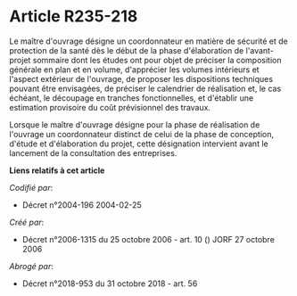 # Article R235-218

Le maître d'ouvrage désigne un coordonnateur en matière de sécurité et de protection de la santé dès le début de la phase
d'élaboration de l'avant-projet sommaire dont les études ont pour objet de préciser la composition générale en plan et en
volume, d'apprécier les volumes intérieurs et l'aspect extérieur de l'ouvrage, de proposer les dispositions techniques
pouvant être envisagées, de préciser le calendrier de réalisation et, le cas échéant, le découpage en tranches
fonctionnelles, et d'établir une estimation provisoire du coût prévisionnel des travaux.

Lorsque le maître d'ouvrage désigne pour la phase de réalisation de l'ouvrage un coordonnateur distinct de celui de la phase
de conception, d'étude et d'élaboration du projet, cette désignation intervient avant le lancement de la consultation des
entreprises.

**Liens relatifs à cet article**

_Codifié par_:

  - Décret n°2004-196 2004-02-25

_Créé par_:

  - Décret n°2006-1315 du 25 octobre 2006 - art. 10 () JORF 27 octobre 2006

_Abrogé par_:

  - Décret n°2018-953 du 31 octobre 2018 - art. 56
